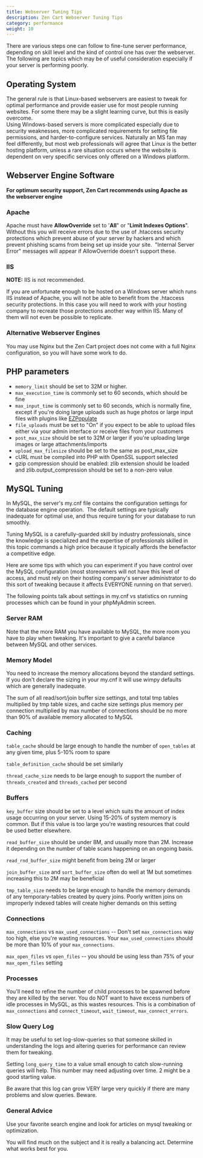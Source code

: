 ```yaml
---
title: Webserver Tuning Tips 
description: Zen Cart Webserver Tuning Tips 
category: performance
weight: 10
---
```


There are various steps one can follow to fine-tune server performance, depending on skill level and the kind of control one has over the webserver. The following are topics which may be of useful consideration especially if your server is performing poorly.

## Operating System

The general rule is that Linux-based webservers are easiest to tweak for optimal performance and provide easier use for most people running websites. For some there may be a slight learning curve, but this is easily overcome.  
Using Windows-based servers is more complicated especially due to security weaknesses, more complicated requirements for setting file permissions, and harder-to-configure services. Naturally an MS fan may feel differently, but most web professionals will agree that Linux is the better hosting platform, unless a rare situation occurs where the website is dependent on very specific services only offered on a Windows platform.

## Webserver Engine Software

**For optimum security support, Zen Cart recommends using Apache as the webserver engine**

### Apache

Apache must have **AllowOverride** set to '**All**" or "**Limit Indexes Options**".  
Without this you will receive errors due to the use of .htaccess security protections which prevent abuse of your server by hackers and which prevent phishing scams from being set up inside your site.  "Internal Server Error" messages will appear if AllowOverride doesn't support these.

### IIS

**NOTE:** IIS is not recommended. 

If you are unfortunate enough to be hosted on a Windows server which runs IIS instead of Apache, you will not be able to benefit from the .htaccess security protections. In this case you will need to work with your hosting company to recreate those protections another way within IIS. Many of them will not even be possible to replicate.  

### Alternative Webserver Engines

You may use Nginx but the Zen Cart project does not come with a full Nginx configuration, so you will have some work to do. 

## PHP parameters

- `memory_limit` should be set to 32M or higher. 
- `max_execution_time` is commonly set to 60 seconds, which should be fine  
- `max_input_time` is commonly set to 60 seconds, which is normally fine, except if you're doing large uploads such as huge photos or large input files with plugins like [EZPopulate](/user/products/ezpopulate/)
- `file_uploads` must be set to "On" if you expect to be able to upload files either via your admin interface or receive files from your customers  
- `post_max_size` should be set to 32M or larger if you're uploading large images or large attachments/imports  
- `upload_max_filesize` should be set to the same as post_max_size  
- cURL must be compiled into PHP with OpenSSL support selected  
- gzip compression should be enabled: zlib extension should be loaded and zlib.output_compression should be set to a non-zero value  

## MySQL Tuning

In MySQL, the server's my.cnf file contains the configuration settings for the database engine operation.  The default settings are typically inadequate for optimal use, and thus require tuning for your database to run smoothly.

Tuning MySQL is a carefully-guarded skill by industry professionals, since the knowledge is specialized and the expertise of professionals skilled in this topic commands a high price because it typically affords the benefactor a competitive edge.

Here are some tips with which you can experiment if you have control over the MySQL configuration (most storeowners will not have this level of access, and must rely on their hosting company's server administrator to do this sort of tweaking because it affects EVERYONE running on that server).

The following points talk about settings in my.cnf vs statistics on running processes which can be found in your phpMyAdmin screen.

### Server RAM

Note that the more RAM you have available to MySQL, the more room you have to play when tweaking. It's important to give a careful balance between MySQL and other services.  

### Memory Model

You need to increase the memory allocations beyond the standard settings. If you don't declare the sizing in your my.cnf it will use wimpy defaults which are generally inadequate.

The sum of all read/sort/join buffer size settings, and total tmp tables multiplied by tmp table sizes, and cache size settings plus memory per connection multiplied by max number of connections should be no more than 90% of available memory allocated to MySQL

### Caching

`table_cache` should be large enough to handle the number of `open_tables` at any given time, plus 5-10% room to spare  

`table_definition_cache` should be set similarly

`thread_cache_size` needs to be large enough to support the number of `threads_created` and `threads_cached` per second

### Buffers

`key_buffer` size should be set to a level which suits the amount of index usage occurring on your server. Using 15-20% of system memory is common. But if this value is too large you're wasting resources that could be used better elsewhere.

`read_buffer_size` should be under 8M, and usually more than 2M. Increase it depending on the number of table scans happening on an ongoing basis.

`read_rnd_buffer_size` might benefit from being 2M or larger

`join_buffer_size` and `sort_buffer_size` often do well at 1M but sometimes increasing this to 2M may be beneficial

`tmp_table_size` needs to be large enough to handle the memory demands of any temporary-tables created by query joins. Poorly written joins on improperly indexed tables will create higher demands on this setting

### Connections

`max_connections` vs `max_used_connections` -- Don't set `max_connections` way too high, else you're wasting resources. Your `max_used_connections` should be more than 10% of your `max_connections`.

`max_open_files` vs `open_files` -- you should be using less than 75% of your `max_open_files` setting

### Processes

You'll need to refine the number of child processes to be spawned before they are killed by the server. You do NOT want to have excess numbers of idle processes in MySQL, as this wastes resources. This is a combination of `max_connections` and `connect_timeout`, `wait_timeout`, `max_connect_errors`.

### Slow Query Log

It may be useful to set log-slow-queries so that someone skilled in understanding the logs and altering queries for performance can review them for tweaking.  

Setting `long_query_time` to a value small enough to catch slow-running queries will help. This number may need adjusting over time. 2 might be a good starting value.  

Be aware that this log can grow VERY large very quickly if there are many problems and slow queries. Beware.

### General Advice

Use your favorite search engine and look for articles on mysql tweaking or optimization.

You will find much on the subject and it is really a balancing act. Determine what works best for you.

